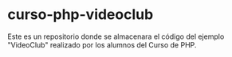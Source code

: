 # curso-php-videoclub
Este es un repositorio donde se almacenara el código del ejemplo "VideoClub" realizado por los alumnos del Curso de PHP.
